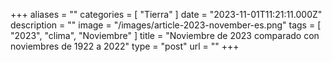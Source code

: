 +++
aliases = ""
categories = [ "Tierra" ]
date = "2023-11-01T11:21:11.000Z"
description = ""
image = "/images/article-2023-november-es.png"
tags = [ "2023", "clima", "Noviembre" ]
title = "Noviembre de 2023 comparado con noviembres de 1922 a 2022"
type = "post"
url = ""
+++


